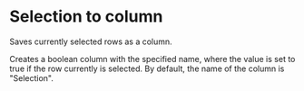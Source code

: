 <!-- TITLE: Selection to column -->
<!-- SUBTITLE: -->

# Selection to column

Saves currently selected rows as a column.

Creates a boolean column with the specified name, where the value is set to true if the row currently is selected. By
default, the name of the column is "Selection".
